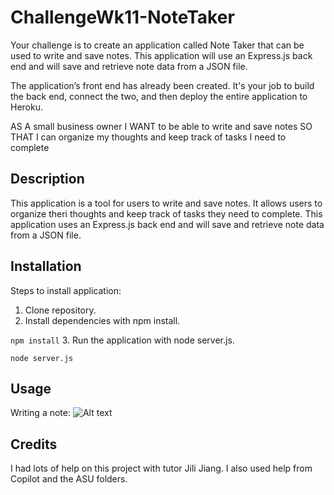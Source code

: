 # ChallengeWk11-NoteTaker

Your challenge is to create an application called Note Taker that can be used to write and save notes. This application will use an Express.js back end and will save and retrieve note data from a JSON file.

The application’s front end has already been created. It's your job to build the back end, connect the two, and then deploy the entire application to Heroku.

AS A small business owner
I WANT to be able to write and save notes
SO THAT I can organize my thoughts and keep track of tasks I need to complete

## Description
This application is a tool for users to write and save notes. It allows users to organize theri thoughts and keep track of tasks they need to complete. This application uses an Express.js back end and will save and retrieve note data from a JSON file.

## Installation
Steps to install application:
1. Clone repository.
2. Install dependencies with npm install.

```npm install```
3. Run the application with node server.js.

```node server.js```

## Usage
Writing a note:
![Alt text](<public/assets/pictures/Screenshot 2023-11-27 at 3.55.29 PM.png>)

## Credits 
I had lots of help on this project with tutor Jili Jiang. I also used help from Copilot and the ASU folders.